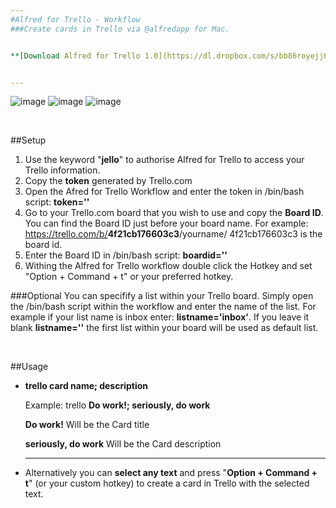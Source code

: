 ```yaml
---
#Alfred for Trello - Workflow
###Create cards in Trello via @alfredapp for Mac.


**[Download Alfred for Trello 1.0](https://dl.dropbox.com/s/bb86royejj6r7o7/index.html)**


---
```


![image](https://dl.dropbox.com/u/695443/alfredfortrello/alfred.png)
![image](https://dl.dropbox.com/u/695443/alfredfortrello/notification.png)
![image](https://dl.dropbox.com/u/695443/alfredfortrello/trello.png)

<br>

##Setup

1. Use the keyword "<b>jello</b>" to authorise Alfred for Trello to access your Trello information.
2. Copy the **token** generated by Trello.com
3. Open the Afred for Trello Workflow and enter the token in /bin/bash script: **token=''**
4. Go to your Trello.com board that you wish to use and copy the **Board ID**. You can find the Board ID just before your board name. For example: https://trello.com/b/<b>4f21cb176603c3</b>/yourname/       4f21cb176603c3 is the board id.
5. Enter the Board ID in /bin/bash script: **boardid=''**
6. Withing the Alfred for Trello workflow double click the Hotkey and set "Option + Command + t" or your preferred hotkey.


###Optional
You can specifify a list within your Trello board. 
Simply open the /bin/bash script within the workflow and enter the name of the list. For example if your list name is inbox enter:  **listname='inbox'**.
If you leave it blank **listname=''** the first list within your board will be used as default list.


<br>

##Usage

* **trello card name; description**


	Example: trello **Do work!; seriously, do work**

	**Do work!** Will be the Card title 

	**seriously, do work** Will be the Card description

	---

*  Alternatively you can **select any text** and press "<b>Option + Command + t</b>" (or your custom hotkey) to create a card in Trello with the selected text.
